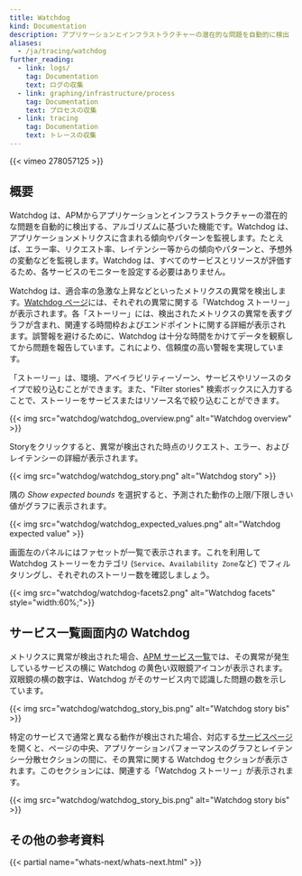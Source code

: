 ```yaml
---
title: Watchdog
kind: Documentation
description: アプリケーションとインフラストラクチャーの潜在的な問題を自動的に検出
aliases:
  - /ja/tracing/watchdog
further_reading:
  - link: logs/
    tag: Documentation
    text: ログの収集
  - link: graphing/infrastructure/process
    tag: Documentation
    text: プロセスの収集
  - link: tracing
    tag: Documentation
    text: トレースの収集
---
```

{{< vimeo 278057125 >}}

## 概要

Watchdog は、APMからアプリケーションとインフラストラクチャーの潜在的な問題を自動的に検出する、アルゴリズムに基づいた機能です。Watchdog は、アプリケーションメトリクスに含まれる傾向やパターンを監視します。たとえば、エラー率、リクエスト率、レイテンシー等からの傾向やパターンと、予想外の変動などを監視します。Watchdog は、すべてのサービスとリソースが評価するため、各サービスのモニターを設定する必要はありません。

Watchdog は、適合率の急激な上昇などといったメトリクスの異常を検出します。[Watchdog ページ][1]には、それぞれの異常に関する「Watchdog ストーリー」が表示されます。各「ストーリー」には、検出されたメトリクスの異常を表すグラフが含まれ、関連する時間枠およびエンドポイントに関する詳細が表示されます。誤警報を避けるために、Watchdog は十分な時間をかけてデータを観察してから問題を報告しています。これにより、信頼度の高い警報を実現しています。

「ストーリー」は、環境、アベイラビリティーゾーン、サービスやリソースのタイプで絞り込むことができます。また、"Filter stories" 検索ボックスに入力することで、ストーリーをサービスまたはリソース名で絞り込むことができます。


{{< img src="watchdog/watchdog_overview.png" alt="Watchdog overview"  >}}

Storyをクリックすると、異常が検出された時点のリクエスト、エラー、およびレイテンシーの詳細が表示されます。

{{< img src="watchdog/watchdog_story.png" alt="Watchdog story"  >}}

隅の *Show expected bounds* を選択すると、予測された動作の上限/下限しきい値がグラフに表示されます。

{{< img src="watchdog/watchdog_expected_values.png" alt="Watchdog expected value"  >}}

画面左のパネルにはファセットが一覧で表示されます。これを利用して Watchdog ストーリーをカテゴリ (`Service`、`Availability Zone`など) でフィルタリングし、それぞれのストーリー数を確認しましょう。

{{< img src="watchdog/watchdog-facets2.png" alt="Watchdog facets"  style="width:60%;">}}


## サービス一覧画面内の Watchdog

メトリクスに異常が検出された場合、[APM サービス一覧][2]では、その異常が発生しているサービスの横に Watchdog の黄色い双眼鏡アイコンが表示されます。双眼鏡の横の数字は、Watchdog がそのサービス内で認識した問題の数を示しています。

{{< img src="watchdog/watchdog_story_bis.png" alt="Watchdog story bis"  >}}

特定のサービスで通常と異なる動作が検出された場合、対応する[サービスページ][2]を開くと、ページの中央、アプリケーションパフォーマンスのグラフとレイテンシー分散セクションの間に、その異常に関する Watchdog セクションが表示されます。このセクションには、関連する「Watchdog ストーリー」が表示されます。

{{< img src="watchdog/watchdog_story_bis.png" alt="Watchdog story bis"  >}}

## その他の参考資料

{{< partial name="whats-next/whats-next.html" >}}

[1]: https://app.datadoghq.com/apm/watchdog
[2]: /ja/tracing/visualization/services_list